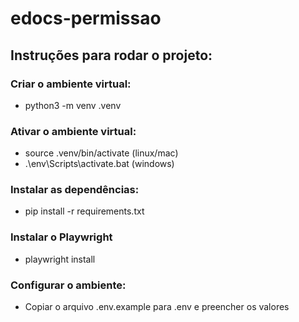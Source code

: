 # edocs-permissao

## Instruções para rodar o projeto:

### Criar o ambiente virtual:

- python3 -m venv .venv

### Ativar o ambiente virtual:

- source .venv/bin/activate (linux/mac)
- .\env\Scripts\activate.bat (windows)

### Instalar as dependências:

- pip install -r requirements.txt

### Instalar o Playwright

- playwright install

### Configurar o ambiente:

- Copiar o arquivo .env.example para .env e preencher os valores
